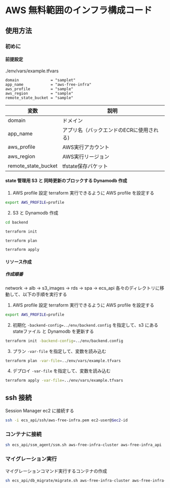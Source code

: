 # AWS 無料範囲のインフラ構成コード

## 使用方法

### 初めに

#### 前提設定
./env/vars/example.tfvars
```
domain              = "samplet"
app_name            = "aws-free-infra"
aws_profile         = "sample"
aws_region          = "sample"
remote_state_bucket = "sample"
```
|変数|説明|
-|-
domain|ドメイン
app_name |アプリ名（バックエンドのECRに使用される)
aws_profile | AWS実行アカウント
aws_region | AWS実行リージョン
remote_state_bucket | tfstate保存バケット

#### state 管理用 S3 と 同時更新のブロックする Dynamodb 作成
1. AWS profile 設定
terraform 実行できるように AWS profile を設定する
```sh
export AWS_PROFILE=profile
```
2. S3 と Dynamodb 作成
```sh
cd backend

terraform init

terraform plan

terraform apply
```

#### リソース作成
##### 作成順番
network → alb → s3_images → rds → spa → ecs_api
各々のディレクトリに移動して、以下の手順を実行する

1. AWS profile 設定
terraform 実行できるように AWS profile を設定する
```sh
export AWS_PROFILE=profile
```

2. 初期化
`-backend-config=../env/backend.config` を指定して、s3 にある stateファイル と Dynamodb を更新する
```sh
terraform init -backend-config=../env/backend.config
```

3. プラン
`-var-file` を指定して、変数を読み込む
```sh
terraform plan -var-file=../env/vars/example.tfvars
```

4. デプロイ
`-var-file` を指定して、変数を読み込む
```sh
terraform apply -var-file=../env/vars/example.tfvars
```

## ssh 接続
Session Manager ec2 に接続する
```sh
ssh -i ecs_api/ssh/aws-free-infra.pem ec2-user@$ec2-id
```

### コンテナに接続
```sh
sh ecs_api/ssm_agent/ssm.sh aws-free-infra-cluster aws-free-infra_api
```

### マイグレーション実行
マイグレーションコマンド実行するコンテナの作成
```sh
sh ecs_api/db_migrate/migrate.sh aws-free-infra-cluster aws-free-infra-service aws-free-infra_task aws-free-infra
```
